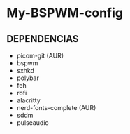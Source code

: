 # My-BSPWM-config

## DEPENDENCIAS

- picom-git (AUR)
- bspwm
- sxhkd
- polybar
- feh
- rofi
- alacritty
- nerd-fonts-complete (AUR)
- sddm
- pulseaudio
